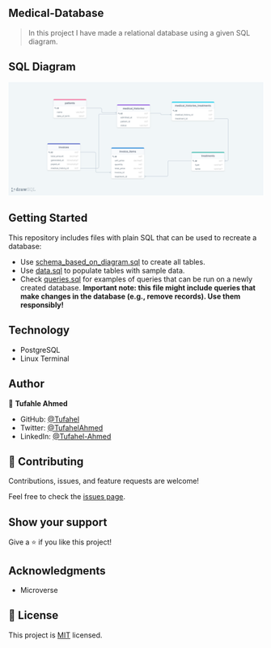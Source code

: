 ## Medical-Database

> In this project I have made a relational database using a given SQL diagram.

## SQL Diagram

![](drawSQL-export-2022-05-06_14_58.png)

## Getting Started

This repository includes files with plain SQL that can be used to recreate a database:

- Use [schema_based_on_diagram.sql](./schema_based_on_diagram.sql) to create all tables.
- Use [data.sql](./data.sql) to populate tables with sample data.
- Check [queries.sql](./queries.sql) for examples of queries that can be run on a newly created database. **Important note: this file might include queries that make changes in the database (e.g., remove records). Use them responsibly!**


## Technology

- PostgreSQL
- Linux Terminal

## Author

👤 **Tufahle Ahmed**

- GitHub: [@Tufahel](https://github.com/Tufahel)
- Twitter: [@TufahelAhmed](https://twitter.com/TufahelAhmed)
- LinkedIn: [@Tufahel-Ahmed](https://www.linkedin.com/in/tufahel-ahmed/)

## 🤝 Contributing

Contributions, issues, and feature requests are welcome!

Feel free to check the [issues page](../../issues/).

## Show your support

Give a ⭐️ if you like this project!

## Acknowledgments

- Microverse

## 📝 License

This project is [MIT](./MIT.md) licensed.
